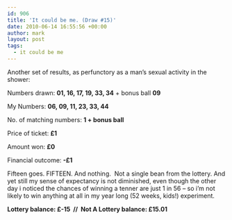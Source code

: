 ```yaml
---
id: 906
title: 'It could be me. (Draw #15)'
date: 2010-06-14 16:55:56 +00:00
author: mark
layout: post
tags:
  - it could be me
---
```

Another set of results, as perfunctory as a man&#8217;s sexual activity in the shower:

Numbers drawn: **01, 16, 17, 19, 33, 34** + bonus ball **09**

My Numbers: **06, 09, 11, 23, 33, 44**

No. of matching numbers: **1 + bonus ball**

Price of ticket: **£1**

Amount won: **£0**

Financial outcome: **-£1**

Fifteen goes. FIFTEEN. And nothing.  Not a single bean from the lottery. And yet still my sense of expectancy is not diminished, even though the other day i noticed the chances of winning a tenner are just 1 in 56 &#8211; so i&#8217;m not likely to win anything at all in my year long (52 weeks, kids!) experiment.

**Lottery balance: £-15  //  Not A Lottery balance: £15.01**